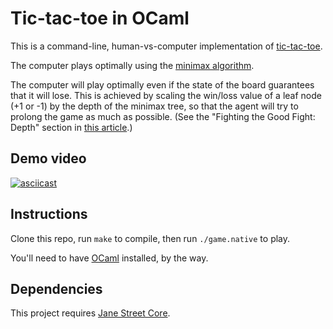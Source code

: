 # Tic-tac-toe in OCaml

This is a command-line, human-vs-computer implementation of [tic-tac-toe](https://en.wikipedia.org/wiki/Tic-tac-toe).

The computer plays optimally using the [minimax algorithm](https://en.wikipedia.org/wiki/Minimax).

The computer will play optimally even if the state of the board guarantees that it will lose.
This is achieved by scaling the win/loss value of a leaf node (+1 or -1) by the depth of the minimax tree,
so that the agent will try to prolong the game as much as possible.
(See the "Fighting the Good Fight: Depth" section in [this article](http://neverstopbuilding.com/minimax).)

## Demo video

[![asciicast](https://asciinema.org/a/d4t2xa927oumd9pr9kfwggrhn.png)](https://asciinema.org/a/d4t2xa927oumd9pr9kfwggrhn)

## Instructions

Clone this repo, run `make` to compile, then run `./game.native` to play.

You'll need to have [OCaml](https://ocaml.org/docs/install.html) installed, by the way.

## Dependencies

This project requires [Jane Street Core](https://github.com/janestreet/core).
